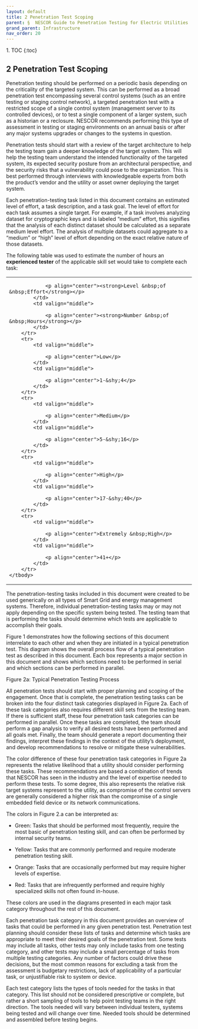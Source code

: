 ```yaml
---
layout: default
title: 2 Penetration Test Scoping 
parent: §  NESCOR Guide to Penetration Testing for Electric Utilities 
grand_parent: Infrastructure 
nav_order: 20 
---
```

<style>
.dont-break-out {
  /* These are technically the same, but use both */
  overflow-wrap: break-word;
  word-wrap: break-word;

  -ms-word-break: break-all;
  /* This is the dangerous one in WebKit, as it breaks things wherever */
  word-break: break-all;
  /* Instead use this non-standard one: */
  word-break: break-word;
}
</style>

<div class="dont-break-out" markdown="1">
1. TOC
{:toc}

## 2 Penetration Test Scoping
Penetration testing should be performed on a periodic basis depending on the criticality of the targeted system. This can be performed as a broad penetration test encompassing several control systems (such as an entire testing or staging control network), a targeted penetration test with a restricted scope of a single control system (management server to its controlled devices), or to test a single component of a larger system, such as a historian or a reclosure. NESCOR recommends performing this type of assessment in testing or staging environments on an annual basis or after any major systems upgrades or changes to the systems in question.

Penetration tests should start with a review of the target architecture to help the testing team gain a deeper knowledge of the target system. This will help the testing team understand the intended functionality of the targeted system, its expected security posture from an architectural perspective, and the security risks that a vulnerability could pose to the organization. This is best performed through interviews with knowledgeable experts from both the product’s vendor and the utility or asset owner deploying the target system. 

Each penetration-testing task listed in this document contains an estimated level of effort, a task description, and a task goal. The level of effort for each task assumes a single target. For example, if a task involves analyzing dataset for cryptographic keys and is labeled “medium” effort, this signifies that the analysis of each distinct dataset should be calculated as a separate medium level effort. The analysis of multiple datasets could aggregate to a “medium” or “high” level of effort depending on the exact relative nature of those datasets. 

The following table was used to estimate the number of hours an **experienced tester** of the applicable skill set would take to complete each task:


<table cellpadding="0" cellspacing="0">
	<tbody>
		<tr>
			<td valign="middle">

				<p align="center"><strong>Level &nbsp;of &nbsp;Effort</strong></p>
			</td>
			<td valign="middle">

				<p align="center"><strong>Number &nbsp;of &nbsp;Hours</strong></p>
			</td>
		</tr>
		<tr>
			<td valign="middle">

				<p align="center">Low</p>
			</td>
			<td valign="middle">

				<p align="center">1-&shy;4</p>
			</td>
		</tr>
		<tr>
			<td valign="middle">

				<p align="center">Medium</p>
			</td>
			<td valign="middle">

				<p align="center">5-&shy;16</p>
			</td>
		</tr>
		<tr>
			<td valign="middle">

				<p align="center">High</p>
			</td>
			<td valign="middle">

				<p align="center">17-&shy;40</p>
			</td>
		</tr>
		<tr>
			<td valign="middle">

				<p align="center">Extremely &nbsp;High</p>
			</td>
			<td valign="middle">

				<p align="center">41+</p>
			</td>
		</tr>
	</tbody>
</table>


The penetration-testing tasks included in this document were created to be used generically on all types of Smart Grid and energy management systems. Therefore, individual penetration-testing tasks may or may not apply depending on the specific system being tested. The testing team that is performing the tasks should determine which tests are applicable to accomplish their goals.

Figure 1 demonstrates how the following sections of this document interrelate to each other and when they are initiated in a typical penetration test. This diagram shows the overall process flow of a typical penetration test as described in this document. Each box represents a major section in this document and shows which sections need to be performed in serial and which sections can be performed in parallel.

Figure 2a: Typical Penetration Testing Process

All penetration tests should start with proper planning and scoping of the engagement. Once that is complete, the penetration testing tasks can be broken into the four distinct task categories displayed in Figure 2a. Each of these task categories also requires different skill sets from the testing team. If there is sufficient staff, these four penetration task categories can be performed in parallel. Once these tasks are completed, the team should perform a gap analysis to verify all desired tests have been performed and all goals met. Finally, the team should generate a report documenting their findings, interpret these findings in the context of the utility’s deployment, and develop recommendations to resolve or mitigate these vulnerabilities.

The color difference of these four penetration task categories in Figure 2a represents the relative likelihood that a utility should consider performing these tasks. These recommendations are based a combination of trends that NESCOR has seen in the industry and the level of expertise needed to perform these tests. To some degree, this also represents the relative risk target systems represent to the utility, as compromise of the control servers are generally considered a higher risk than the compromise of a single embedded field device or its network communications.

The colors in Figure 2.a can be interpreted as:

- Green: Tasks that should be performed most frequently, require the most basic of penetration testing skill, and can often be performed by internal security teams.

- Yellow: Tasks that are commonly performed and require moderate penetration testing skill.

- Orange: Tasks that are occasionally performed but may require higher levels of expertise.
 
- Red: Tasks that are infrequently performed and require highly specialized skills not often found in-house.

These colors are used in the diagrams presented in each major task category throughout the rest of this document. 

Each penetration task category in this document provides an overview of tasks that could be performed in any given penetration test. Penetration test planning should consider these lists of tasks and determine which tasks are appropriate to meet their desired goals of the penetration test. Some tests may include all tasks, other tests may only include tasks from one testing category, and other tests may include a small percentage of tasks from multiple testing categories. Any number of factors could drive these decisions, but the most common reasons for excluding a task from the assessment is budgetary restrictions, lack of applicability of a particular task, or unjustifiable risk to system or device. 

Each test category lists the types of tools needed for the tasks in that category. This list should not be considered prescriptive or complete, but rather a short sampling of tools to help point testing teams in the right direction. The tools needed will vary between individual testers, systems being tested and will change over time. Needed tools should be determined and assembled before testing begins.

</div>
